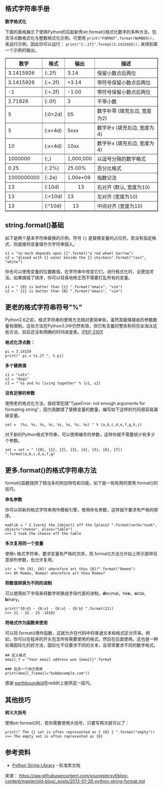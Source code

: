 ## 格式字符串手册

**数字格式化**

下面的表格展示了使用Python的后起新秀str.format()格式化数字的多种方法，包含浮点数格式化与整数格式化示例。可使用
`print("FORMAT".format(NUMBER));` 来运行示例，因此你可以运行：
`print("{:.2f}".format(3.1415926));` 来得到第一个示例的输出。

<table border="1" align="center" width="80%">
<tr><th width="10%">数字</th><th width="10%">格式</th><th width="12%">输出
</th><th width="65%">描述</th></tr>
<tr><td> 3.1415926 </td>
    <td> {:.2f} </td>
    <td> 3.14 </td>
    <td> 保留小数点后两位 </td>
</tr>
<tr><td> 3.1415926 </td>
    <td> {:+.2f} </td>
    <td> +3.14 </td>
    <td> 带符号保留小数点后两位 </td>
</tr>
<tr><td> -1 </td>
    <td> {:+.2f} </td>
    <td> -1.00 </td>
    <td> 带符号保留小数点后两位 </td>
</tr>
<tr><td> 2.71828 </td>
    <td> {:.0f} </td>
    <td> 3 </td>
    <td> 不带小数 </td>
</tr>
<tr><td> 5 </td>
    <td> {:0&gt;2d} </td>
    <td> 05 </td>
    <td> 数字补零 (填充左边, 宽度为2) </td>
</tr>
<tr><td> 5 </td>
    <td> {:x&lt;4d} </td>
    <td> 5xxx </td>
    <td> 数字补x (填充右边, 宽度为4) </td>
</tr>
<tr><td> 10 </td>
    <td> {:x&lt;4d} </td>
    <td> 10xx </td>
    <td> 数字补x (填充右边, 宽度为4) </td>
</tr>
<tr><td> 1000000 </td>
    <td> {:,} </td>
    <td> 1,000,000 </td>
    <td> 以逗号分隔的数字格式 </td>
</tr>
<tr><td> 0.25 </td>
    <td> {:.2%} </td>
    <td> 25.00% </td>
    <td> 百分比格式 </td>
</tr>
<tr><td> 1000000000 </td>
    <td> {:.2e} </td>
    <td> 1.00e+09 </td>
    <td> 指数记法 </td>
</tr>
<tr><td> 13 </td>
    <td> {:10d} </td>
    <td>&nbsp;&nbsp;&nbsp;&nbsp;&nbsp;&nbsp;&nbsp;&nbsp;13</td>
    <td> 右对齐 (默认, 宽度为10) </td>
</tr>
<tr><td> 13 </td>
    <td> {:&lt;10d} </td>
    <td> 13 </td>
    <td> 左对齐 (宽度为10)</td>
</tr>
<tr><td> 13 </td>
    <td> {:^10d} </td>
    <td> &nbsp;&nbsp;&nbsp;&nbsp;13 </td>
    <td> 中间对齐 (宽度为10) </td>
</tr>
</table>

## string.format()基础

如下是两个基本字符串替换的示例，符号 `{}`
是替换变量的占位符。若没有指定格式，则直接将变量值作为字符串插入。

    s1 = "so much depends upon {}".format("a red wheel barrow")
    s2 = "glazed with {} water beside the {} chickens".format("rain", "white")

你也可以使用变量的位置数值，在字符串中改变它们，进行格式化时，会更加灵活。如果搞错了顺序，你可以轻易地修正而不需要打乱所有的变量。

    s1 = " {0} is better than {1} ".format("emacs", "vim")
    s2 = " {1} is better than {0} ".format("emacs", "vim")

## 更老的格式字符串符号"%"

Python2.6之前，格式字符串的使用方法相对更简单些，虽然其能够接收的参数数量有限制。这些方法在Python3.3中仍然有效，但已有含蓄的警告称将完全淘汰这些方法，目前还没有明确的时间进度表。\[[PEP-3101](http://www.python.org/dev/peps/pep-3101/)\]

**格式化浮点数：**

    pi = 3.14159
    print(" pi = %1.2f ", % pi)

**多个替换值**

    s1 = "cats"
    s2 = "dogs"
    s3 = " %s and %s living together" % (s1, s2)

**没有足够的参数**

使用老的格式化方法，我经常犯错"TypeError: not enough arguments for formating
string"，因为我数错了替换变量的数量，编写如下这样的代码很容易漏掉变量。

    set =  (%s, %s, %s, %s, %s, %s, %s, %s) " % (a,b,c,d,e,f,g,h,i)

对于新的Python格式字符串，可以使用编号的参数，这样你就不需要统计有多少个参数。

    set = set = " ({0}, {1}, {2}, {3}, {4}, {5}, {6}, {7}) ".format(a,b,c,d,e,f,g)

## 更多.format()的格式字符串方法

format()函数提供了相当多的附加特性和功能，如下是一些有用的使用.format()的技巧。

**命名参数**

你可以将新的格式字符串用作模板引擎，使用命名参数，这样就不要求有严格的顺序。

    madlib = " I {verb} the {object} off the {place} ".format(verb="took", object="cheese", place="table")
    >>> I took the cheese off the table

**多次复用同一个变量**

使用`%` 格式字符串，要求变量有严格的次序，而.format()方法允许如上所示那样任意排列参数，也允许复用。

    str = "Oh {0}, {0}! wherefore art thou {0}?".format("Romeo")
    >>> Oh Romeo, Romeo! wherefore art thou Romeo?

**将数值转换为不同的进制**

可以使用如下字母来将数字转换成字母代表的进制，**d**ecimal，he**x**，**o**ctal, **b**inary。

    print("{0:d} - {0:x} - {0:o} - {0:b} ".format(21))
    >>> 21 - 15 - 25 -10101

**将格式作为函数来使用**

可以将.format()用作函数，这就允许在代码中将普通文本和格式区分开来。例如，你可以在程序的开头包含所有需要使用的格式，然后在后面使用。这也是一种处理国际化的好方法，国际化不仅要求不同的文本，且常常要求不同的数字格式。

    ## 定义格式
    email_f = "Your email address was {email}".format

    ### 在另一个地方使用
    print(email_f(email="bob@example.com"))

感谢
[earthboundkid](http://www.reddit.com/r/Python/comments/174e1i/python_string_format_cookbook/c82ot0h)在reddit上提供这一技巧。

## 其他技巧

**转义大括号**

使用str.format()时，若你需要使用大括号，只要写两次就可以了：

    print(" The {} set is often represented as { {0} } ".format("empty"))
    >>> The empty set is often represented as {0}

## 参考资料

* [Python String Library](http://docs.python.org/3/library/string.html) - 标准库文档

来源：  https://raw.githubusercontent.com/youngsterxyf/blog-content/master/old-blog/_posts/2013-01-26-python-string-format.md
